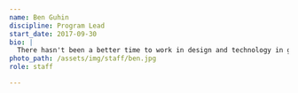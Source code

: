 ```yaml
---
name: Ben Guhin
discipline: Program Lead
start_date: 2017-09-30
bio: |
  There hasn't been a better time to work in design and technology in government, and Austin is the perfect place to show what's possible.
photo_path: /assets/img/staff/ben.jpg
role: staff

---
```

